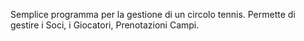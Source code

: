 Semplice programma per la gestione di un circolo tennis.
Permette di gestire i Soci, i Giocatori, Prenotazioni Campi.